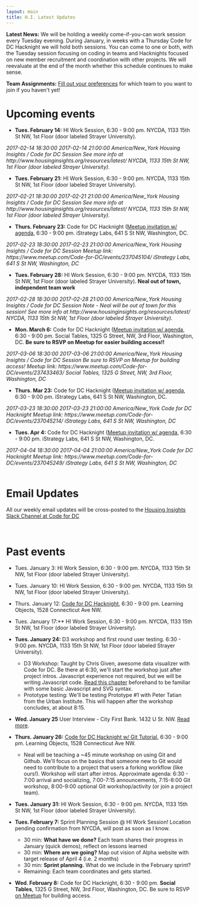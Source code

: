 ```yaml
---
layout: main
title: H.I. Latest Updates
---
```

<div class="well">
  <p><strong>Latest News:</strong>
      We will be holding a weekly come-if-you-can work session every Tuesday evening. During January, in weeks with a Thursday Code for DC Hacknight we will hold both sessions. You can come to one or both, with the Tuesday session focusing on coding in teams and Hacknights focused on new member recruitment and coordination with other projects. We will reevaluate at the end of the month whether this schedule continues to make sense.
    </p>
</div>

<div class="well">
  <p><strong>Team Assignments:</strong>
      <a href="https://docs.google.com/spreadsheets/d/1gjOu2WRdGH-FiJ1u8GBRLVJo118hnfiH8SGT9fD3mVI/edit#gid=0">Fill out your preferences</a> for which team to you want to join if you haven't yet!
    </p>
</div>

# Upcoming events

* **Tues. February 14:** HI Work Session, 6:30 - 9:00 pm. NYCDA, 1133 15th St NW, 1st Floor (door labeled Strayer University).
<span class="addtocalendar atc-style-menu-wb calendar-link">
    <var class="atc_event">
        <var class="atc_date_start">2017-02-14 18:30:00</var>
        <var class="atc_date_end">2017-02-14 21:00:00</var>
        <var class="atc_timezone">America/New_York</var>
        <var class="atc_title">Housing Insights / Code for DC Session</var>
        <var class="atc_description">See more info at http://www.housinginsights.org/resources/latest/</var>
        <var class="atc_location">NYCDA, 1133 15th St NW, 1st Floor (door labeled Strayer University).</var>
    </var>
</span>

* **Tues. February 21:** HI Work Session, 6:30 - 9:00 pm. NYCDA, 1133 15th St NW, 1st Floor (door labeled Strayer University).
<span class="addtocalendar atc-style-menu-wb calendar-link">
    <var class="atc_event">
        <var class="atc_date_start">2017-02-21 18:30:00</var>
        <var class="atc_date_end">2017-02-21 21:00:00</var>
        <var class="atc_timezone">America/New_York</var>
        <var class="atc_title">Housing Insights / Code for DC Session</var>
        <var class="atc_description">See more info at http://www.housinginsights.org/resources/latest/</var>
        <var class="atc_location">NYCDA, 1133 15th St NW, 1st Floor (door labeled Strayer University).</var>
    </var>
</span>

* **Thurs. February 23:** Code for DC Hacknight ([Meetup invitation w/ agenda](https://www.meetup.com/Code-for-DC/events/237045104/), 6:30 - 9:00 pm. iStrategy Labs, 641 S St NW, Washington, DC.
<span class="addtocalendar atc-style-menu-wb calendar-link">
    <var class="atc_event">
        <var class="atc_date_start">2017-02-23 18:30:00</var>
        <var class="atc_date_end">2017-02-23 21:00:00</var>
        <var class="atc_timezone">America/New_York</var>
        <var class="atc_title">Housing Insights / Code for DC Session</var>
        <var class="atc_description">Meetup link: https://www.meetup.com/Code-for-DC/events/237045104/</var>
        <var class="atc_location">iStrategy Labs, 641 S St NW, Washington, DC</var>
    </var>
</span>


* **Tues. February 28:** HI Work Session, 6:30 - 9:00 pm. NYCDA, 1133 15th St NW, 1st Floor (door labeled Strayer University). **Neal out of town, independent team work**
<span class="addtocalendar atc-style-menu-wb calendar-link">
    <var class="atc_event">
        <var class="atc_date_start">2017-02-28 18:30:00</var>
        <var class="atc_date_end">2017-02-28 21:00:00</var>
        <var class="atc_timezone">America/New_York</var>
        <var class="atc_title">Housing Insights / Code for DC Session</var>
        <var class="atc_description">Note - Neal will be out of town for this session! See more info at http://www.housinginsights.org/resources/latest/</var>
        <var class="atc_location">NYCDA, 1133 15th St NW, 1st Floor (door labeled Strayer University).</var>
    </var>
</span>


* **Mon. March 6:** Code for DC Hacknight ([Meetup invitation w/ agenda](https://www.meetup.com/Code-for-DC/events/237433463/), 6:30 - 9:00 pm. Social Tables, 1325 G Street, NW, 3rd Floor, Washington, DC. **Be sure to RSVP on Meetup for easier building access!!**
<span class="addtocalendar atc-style-menu-wb calendar-link">
    <var class="atc_event">
        <var class="atc_date_start">2017-03-06 18:30:00</var>
        <var class="atc_date_end">2017-03-06 21:00:00</var>
        <var class="atc_timezone">America/New_York</var>
        <var class="atc_title">Housing Insights / Code for DC Session</var>
        <var class="atc_description">Be sure to RSVP on Meetup for building access! Meetup link: https://www.meetup.com/Code-for-DC/events/237433463/</var>
        <var class="atc_location">Social Tables, 1325 G Street, NW, 3rd Floor, Washington, DC</var>
    </var>
</span>


* **Thurs. Mar 23:** Code for DC Hacknight ([Meetup invitation w/ agenda](https://www.meetup.com/Code-for-DC/events/237045214/), 6:30 - 9:00 pm. iStrategy Labs, 641 S St NW, Washington, DC.
<span class="addtocalendar atc-style-menu-wb calendar-link">
    <var class="atc_event">
        <var class="atc_date_start">2017-03-23 18:30:00</var>
        <var class="atc_date_end">2017-03-23 21:00:00</var>
        <var class="atc_timezone">America/New_York</var>
        <var class="atc_title">Code for DC Hacknight</var>
        <var class="atc_description">Meetup link: https://www.meetup.com/Code-for-DC/events/237045214/</var>
        <var class="atc_location">iStrategy Labs, 641 S St NW, Washington, DC</var>
    </var>
</span>


* **Tues. Apr 4:** Code for DC Hacknight ([Meetup invitation w/ agenda](https://www.meetup.com/Code-for-DC/events/237045249/), 6:30 - 9:00 pm. iStrategy Labs, 641 S St NW, Washington, DC.
<span class="addtocalendar atc-style-menu-wb calendar-link">
    <var class="atc_event">
        <var class="atc_date_start">2017-04-04 18:30:00</var>
        <var class="atc_date_end">2017-04-04 21:00:00</var>
        <var class="atc_timezone">America/New_York</var>
        <var class="atc_title">Code for DC Hacknight</var>
        <var class="atc_description">Meetup link: https://www.meetup.com/Code-for-DC/events/237045249/</var>
        <var class="atc_location">iStrategy Labs, 641 S St NW, Washington, DC</var>
    </var>
</span>


<br/>
<br/>


# Email Updates

All our weekly email updates will be cross-posted to the [Housing Insights Slack Channel at Code for DC](https://codefordc.slack.com/messages/housing-insights/)

<br/>


# Past events

* Tues. January 3: HI Work Session, 6:30 - 9:00 pm. NYCDA, 1133 15th St NW, 1st Floor (door labeled Strayer University).
* Tues. January 10: HI Work Session, 6:30 - 9:00 pm. NYCDA, 1133 15th St NW, 1st Floor (door labeled Strayer University).
* Thurs. January 12: [Code for DC Hacknight](https://www.meetup.com/Code-for-DC/events/236380428/), 6:30 - 9:00 pm. Learning Objects, 1528 Connecticut Ave NW.
* Tues. January 17:** HI Work Session, 6:30 - 9:00 pm. NYCDA, 1133 15th St NW, 1st Floor (door labeled Strayer University).

* **Tues. January 24:** D3 workshop and first round user testing. 6:30 - 9:00 pm. NYCDA, 1133 15th St NW, 1st Floor (door labeled Strayer University).
  * D3 Workshop: Taught by Chris Given, awesome data visualizer with Code for DC. Be there at 6:30, we'll start the workshop just after project intros. Javascript experience not required, but we will be writing Javascript code. [Read this chapter](http://chimera.labs.oreilly.com/books/1230000000345/ch03.html#_variables) beforehand to be familiar with some basic Javascript and SVG syntax.
  * Prototype testing: We'll be testing Prototype #1 with Peter Tatian from the Urban Institute. This will happen after the workshop concludes, at about 8:15.

* **Wed. January 25** User Interview - City First Bank. 1432 U St. NW. [Read more]({{site.baseurl}}/resources/latest/city-first.html).
* **Thurs. January 26:** [Code for DC Hacknight w/ Git Tutorial](https://www.meetup.com/Code-for-DC/events/236970529/), 6:30 - 9:00 pm. Learning Objects, 1528 Connecticut Ave NW.
  * Neal will be teaching a ~45 minute workshop on using Git and Github. We'll focus on the basics that someone new to Git would need to contribute to a project that users a forking workflow (like ours!). Workshop will start after intros. Approximate agenda: 6:30 - 7:00 arrival and socializing, 7:00-7:15 announcements, 7:15-8:00 Git workshop, 8:00-9:00 optional Git workshop/activity (or join a project team).

* **Tues. January 31:** HI Work Session, 6:30 - 9:00 pm. NYCDA, 1133 15th St NW, 1st Floor (door labeled Strayer University).

* **Tues. February 7:** Sprint Planning Session @ HI Work Session! Location pending confirmation from NYCDA, will post as soon as I know. 
    * 30 min: **What have we done?** Each team shares their progress in January (quick demos), reflect on lessons learned
    * 30 min: **Where are we going?** Map out vision of Alpha website with target release of April 4 (i.e. 2 months)
    * 30 min: **Sprint planning.** What do we include in the February sprint?
    * Remaining: Each team coordinates and gets started. 

* **Wed. February 8:** Code for DC Hacknight, 6:30 - 9:00 pm. **Social Tables**, 1325 G Street, NW, 3rd Floor, Washington, DC. Be sure to RSVP [on Meetup](https://www.meetup.com/Code-for-DC/events/236970582/) for building access.
